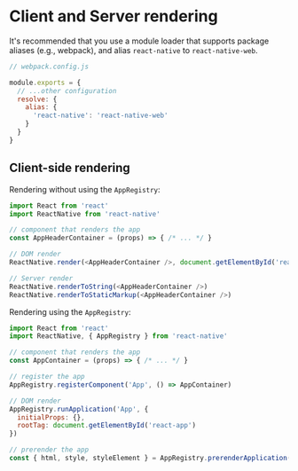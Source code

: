 # Client and Server rendering

It's recommended that you use a module loader that supports package aliases
(e.g., webpack), and alias `react-native` to `react-native-web`.

```js
// webpack.config.js

module.exports = {
  // ...other configuration
  resolve: {
    alias: {
      'react-native': 'react-native-web'
    }
  }
}
```

## Client-side rendering

Rendering without using the `AppRegistry`:

```js
import React from 'react'
import ReactNative from 'react-native'

// component that renders the app
const AppHeaderContainer = (props) => { /* ... */ }

// DOM render
ReactNative.render(<AppHeaderContainer />, document.getElementById('react-app-header'))

// Server render
ReactNative.renderToString(<AppHeaderContainer />)
ReactNative.renderToStaticMarkup(<AppHeaderContainer />)
```

Rendering using the `AppRegistry`:

```js
import React from 'react'
import ReactNative, { AppRegistry } from 'react-native'

// component that renders the app
const AppContainer = (props) => { /* ... */ }

// register the app
AppRegistry.registerComponent('App', () => AppContainer)

// DOM render
AppRegistry.runApplication('App', {
  initialProps: {},
  rootTag: document.getElementById('react-app')
})

// prerender the app
const { html, style, styleElement } = AppRegistry.prerenderApplication('App', { initialProps })
```
